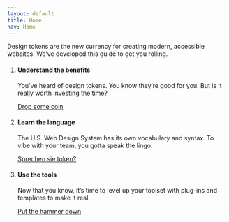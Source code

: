 ```yaml
---
layout: default
title: Home
nav: Home
---
```


<div class="grid-row">
    <div class="tablet:grid-col-4">
        <p class="font-serif-xl line-height-serif-3 bixal-font-serif text-italic text-ls-auto text-bixal-purple measure-1 text-right margin-right-2">Design tokens are the new currency for creating modern, accessible websites. We’ve developed this guide to get you rolling.</p>
    </div>
    <div class="tablet:grid-col">
        <ol class="usa-process-list margin-top-2">
  <li class="usa-process-list__item padding-bottom-4">
    <h4 class="usa-process-list__heading font-sans-xl line-height-sans-1 bixal-font-sans-serif">
      Understand the benefits
    </h4>
    <p class="font-sans-md margin-top-1 bixal-font-sans-serif">
      You’ve heard of design tokens. You know they’re good for you. But is it really worth investing the time?
    </p>
    <a href="{{ site.baseurl }}/benefits/" class="usa-button usa-button--outline">Drop some coin</a>
  </li>
  <li class="usa-process-list__item padding-bottom-4">
    <h4 class="usa-process-list__heading font-sans-xl line-height-sans-1 bixal-font-sans-serif">
      Learn the language
    </h4>
    <p class="font-sans-md margin-top-1 bixal-font-sans-serif">
      The U.S. Web Design System has its own vocabulary and syntax. To vibe with your team, you gotta speak the lingo.
    </p>
    <a href="{{ site.baseurl }}/language/" class="usa-button usa-button--outline">Sprechen sie token?</a>
  </li>
  <li class="usa-process-list__item">
    <h4 class="usa-process-list__heading font-sans-xl line-height-sans-1 bixal-font-sans-serif">
      Use the tools
    </h4>
    <p class="font-sans-md margin-top-1 bixal-font-sans-serif">
      Now that you know, it’s time to level up your toolset with plug-ins and templates to make it real.
    </p>
    <a href="{{ site.baseurl }}/tools/" class="usa-button usa-button--outline">Put the hammer down</a>
  </li>
</ol>
    </div>
  </div>